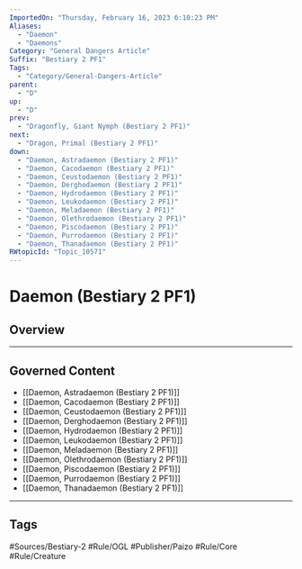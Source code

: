 ```yaml
---
ImportedOn: "Thursday, February 16, 2023 6:10:23 PM"
Aliases:
  - "Daemon"
  - "Daemons"
Category: "General Dangers Article"
Suffix: "Bestiary 2 PF1"
Tags:
  - "Category/General-Dangers-Article"
parent:
  - "D"
up:
  - "D"
prev:
  - "Dragonfly, Giant Nymph (Bestiary 2 PF1)"
next:
  - "Dragon, Primal (Bestiary 2 PF1)"
down:
  - "Daemon, Astradaemon (Bestiary 2 PF1)"
  - "Daemon, Cacodaemon (Bestiary 2 PF1)"
  - "Daemon, Ceustodaemon (Bestiary 2 PF1)"
  - "Daemon, Derghodaemon (Bestiary 2 PF1)"
  - "Daemon, Hydrodaemon (Bestiary 2 PF1)"
  - "Daemon, Leukodaemon (Bestiary 2 PF1)"
  - "Daemon, Meladaemon (Bestiary 2 PF1)"
  - "Daemon, Olethrodaemon (Bestiary 2 PF1)"
  - "Daemon, Piscodaemon (Bestiary 2 PF1)"
  - "Daemon, Purrodaemon (Bestiary 2 PF1)"
  - "Daemon, Thanadaemon (Bestiary 2 PF1)"
RWtopicId: "Topic_10571"
---
```

# Daemon (Bestiary 2 PF1)
## Overview
---
## Governed Content
- [[Daemon, Astradaemon (Bestiary 2 PF1)]]
- [[Daemon, Cacodaemon (Bestiary 2 PF1)]]
- [[Daemon, Ceustodaemon (Bestiary 2 PF1)]]
- [[Daemon, Derghodaemon (Bestiary 2 PF1)]]
- [[Daemon, Hydrodaemon (Bestiary 2 PF1)]]
- [[Daemon, Leukodaemon (Bestiary 2 PF1)]]
- [[Daemon, Meladaemon (Bestiary 2 PF1)]]
- [[Daemon, Olethrodaemon (Bestiary 2 PF1)]]
- [[Daemon, Piscodaemon (Bestiary 2 PF1)]]
- [[Daemon, Purrodaemon (Bestiary 2 PF1)]]
- [[Daemon, Thanadaemon (Bestiary 2 PF1)]]


---
## Tags
#Sources/Bestiary-2 #Rule/OGL #Publisher/Paizo #Rule/Core #Rule/Creature

